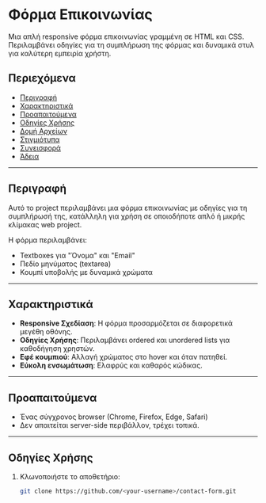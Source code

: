 # Φόρμα Επικοινωνίας

Μια απλή responsive φόρμα επικοινωνίας γραμμένη σε HTML και CSS. Περιλαμβάνει οδηγίες για τη συμπλήρωση της φόρμας και δυναμικά στυλ για καλύτερη εμπειρία χρήστη.

## Περιεχόμενα
- [Περιγραφή](#περιγραφή)
- [Χαρακτηριστικά](#χαρακτηριστικά)
- [Προαπαιτούμενα](#προαπαιτούμενα)
- [Οδηγίες Χρήσης](#οδηγίες-χρήσης)
- [Δομή Αρχείων](#δομή-αρχείων)
- [Στιγμιότυπα](#στιγμιότυπα)
- [Συνεισφορά](#συνεισφορά)
- [Άδεια](#άδεια)

---

## Περιγραφή
Αυτό το project περιλαμβάνει μια φόρμα επικοινωνίας με οδηγίες για τη συμπλήρωσή της, κατάλληλη για χρήση σε οποιοδήποτε απλό ή μικρής κλίμακας web project.

Η φόρμα περιλαμβάνει:
- Textboxes για "Όνομα" και "Email"
- Πεδίο μηνύματος (textarea)
- Κουμπί υποβολής με δυναμικά χρώματα

---

## Χαρακτηριστικά
- **Responsive Σχεδίαση**: Η φόρμα προσαρμόζεται σε διαφορετικά μεγέθη οθόνης.
- **Οδηγίες Χρήσης**: Περιλαμβάνει ordered και unordered lists για καθοδήγηση χρηστών.
- **Εφέ κουμπιού**: Αλλαγή χρώματος στο hover και όταν πατηθεί.
- **Εύκολη ενσωμάτωση**: Ελαφρύς και καθαρός κώδικας.

---

## Προαπαιτούμενα
- Ένας σύγχρονος browser (Chrome, Firefox, Edge, Safari)
- Δεν απαιτείται server-side περιβάλλον, τρέχει τοπικά.

---

## Οδηγίες Χρήσης
1. Κλωνοποιήστε το αποθετήριο:
   ```bash
   git clone https://github.com/<your-username>/contact-form.git
